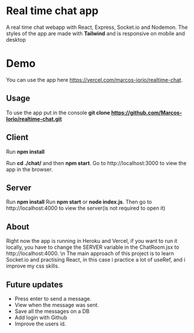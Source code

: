 # Real time chat app

A real time chat webapp with React, Express, Socket.io and Nodemon.
The styles of the app are made with **Tailwind** and is responsive on mobile and desktop

# Demo

You can use the app here https://vercel.com/marcos-iorio/realtime-chat.

## Usage

To use the app put in the console **git clone https://github.com/Marcos-Iorio/realtime-chat.git**

## Client
Run **npm install**

Run **cd ./chat/** and then **npm start**. Go to http://localhost:3000 to view the app in the browser.

## Server
Run **npm install**
Run **npm start** or **node index.js**. Then go to http://localhost:4000 to view the server(is not required to open it)

## About
Right now the app is running in Heroku and Vercel, if you want to run it locally, you have to change the SERVER variable in the ChatRoom.jsx to http://localhost:4000. \n The main approach of this project is to learn Socket.io and practising React, in this case i practice a lot of useRef, and i improve my css skills.

## Future updates

- Press enter to send a message.
- View when the message was sent.
- Save all the messages on a DB
- Add login with Github
- Improve the users id.
